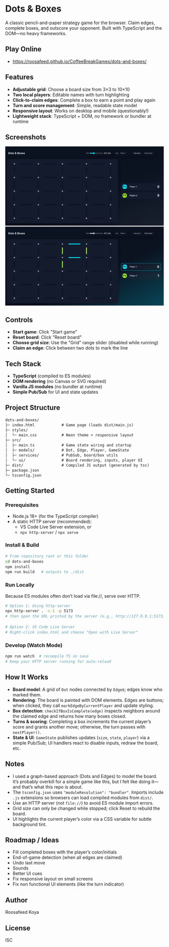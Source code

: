 # Dots & Boxes

A classic pencil-and-paper strategy game for the browser. Claim edges, complete boxes, and outscore your opponent. Built with TypeScript and the DOM—no heavy frameworks.

## Play Online
- https://roosafeed.github.io/CoffeeBreakGames/dots-and-boxes/

## Features
- **Adjustable grid**: Choose a board size from 3×3 to 10×10
- **Two local players**: Editable names with turn highlighting
- **Click-to-claim edges**: Complete a box to earn a point and play again
- **Turn and score management**: Simple, readable state model
- **Responsive layout**: Works on desktop and mobile (questionably!)
- **Lightweight stack**: TypeScript + DOM, no framework or bundler at runtime

## Screenshots
![Dots and Boxes](../img/ss/dots-and-boxes.png)
![Dots and Boxes](../img/ss/dots-and-boxes_2.png)

## Controls
- **Start game**: Click "Start game"
- **Reset board**: Click "Reset board"
- **Choose grid size**: Use the "Grid" range slider (disabled while running)
- **Claim an edge**: Click between two dots to mark the line

## Tech Stack
- **TypeScript** (compiled to ES modules)
- **DOM rendering** (no Canvas or SVG required)
- **Vanilla JS modules** (no bundler at runtime)
- **Simple Pub/Sub** for UI and state updates

## Project Structure
```
dots-and-boxes/
├─ index.html            # Game page (loads dist/main.js)
├─ styles/
│  └─ main.css           # Neon theme + responsive layout
├─ src/
│  ├─ main.ts            # Game state wiring and startup
│  ├─ models/            # Dot, Edge, Player, GameState
│  ├─ services/          # PubSub, board/box utils
│  └─ ui/                # Board rendering, inputs, player UI
├─ dist/                 # Compiled JS output (generated by tsc)
├─ package.json
└─ tsconfig.json
```

## Getting Started
### Prerequisites
- Node.js 18+ (for the TypeScript compiler)
- A static HTTP server (recommended):
  - VS Code Live Server extension, or
  - `npx http-server` / `npx serve`

### Install & Build
```bash
# From repository root or this folder
cd dots-and-boxes
npm install
npm run build   # outputs to ./dist
```

### Run Locally
Because ES modules often don’t load via file://, serve over HTTP.
```bash
# Option 1: Using http-server
npx http-server . -c-1 -p 5173
# then open the URL printed by the server (e.g., http://127.0.0.1:5173)

# Option 2: VS Code Live Server
# Right-click index.html and choose "Open with Live Server"
```

### Develop (Watch Mode)
```bash
npm run watch  # recompile TS on save
# Keep your HTTP server running for auto-reload
```

## How It Works
- **Board model**: A grid of `Dot` nodes connected by `Edge`s; edges know who marked them.
- **Rendering**: The board is painted with DOM elements. Edges are buttons; when clicked, they call `markEdgeByCurrentPlayer` and update styling.
- **Box detection**: `checkIfBoxIsComplete(edge)` inspects neighbors around the claimed edge and returns how many boxes closed.
- **Turns & scoring**: Completing a box increments the current player’s score and grants another move; otherwise, the turn passes with `nextPlayer()`.
- **State & UI**: `GameState` publishes updates (`size`, `state`, `player`) via a simple Pub/Sub; UI handlers react to disable inputs, redraw the board, etc.

## Notes
- I used a graph-based approach (Dots and Edges) to model the board. It’s probably overkill for a simple game like this, but I felt like doing it—and that’s what this repo is about.
- The `tsconfig.json` uses `"moduleResolution": "bundler"`. Imports include `.js` extensions so browsers can load compiled modules from `dist/`.
- Use an HTTP server (not `file://`) to avoid ES module import errors.
- Grid size can only be changed while stopped; click Reset to rebuild the board.
- UI highlights the current player’s color via a CSS variable for subtle background tint.

## Roadmap / Ideas
- Fill completed boxes with the player’s color/initials
- End-of-game detection (when all edges are claimed)
- Undo last move
- Sounds
- Better UI cues
- Fix responsive layout on small screens
- Fix non functional UI elements (like the turn indicator)

## Author
Roosafeed Koya

## License
ISC
